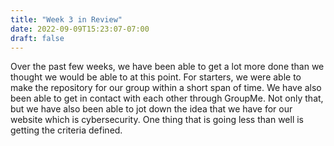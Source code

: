 ```yaml
---
title: "Week 3 in Review"
date: 2022-09-09T15:23:07-07:00
draft: false
---
```


Over the past few weeks, we have been able to get a lot more done than we thought we would be able to at this point. For starters, we were able to make the repository for our group within a short span of time. 
We have also been able to get in contact with each other through GroupMe. Not only that, but we have also been able to jot down the idea that we have for our website which is cybersecurity. One thing that is going less than well is getting the criteria defined. 